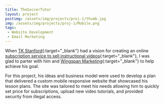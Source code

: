 ```yaml
---
title: TheSoccerTutor
layout: project
postimg: /assets/img/projects/proj-1/thumb.jpg
img: /assets/img/projects/proj-1/Mobile.png
tags:
 - Website Development
 - Email Marketing
---
```



When [TK Stanford](http://www.thesoccertutor.com/about-me/){:target="_blank"} had a vision for creating an online [subscription service to sell instructional videos](http://www.thesoccertutor.com/register/){:target="_blank"}, I was glad to parter with him and [Wingspan Marketing](http://www.wingspanmarketing.com/){:target="_blank"} to help achieve his goal.

For this project, his ideas and business model were used to develop a plan that delivered a custom mobile responsive website that showcased his lesson plans. The site was tailored to meet his needs allowing him to quickly set price for subscriptions, upload new video tutorials, and provided security from illegal access.
